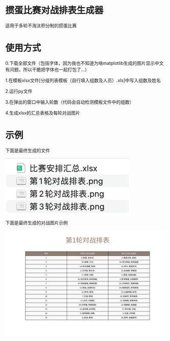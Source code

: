 # 掼蛋比赛对战排表生成器
适用于多轮不淘汰积分制的掼蛋比赛
# 使用方式

0.下载全部文件（包括字体，因为我也不知道为啥matplotlib生成的图片显示中文有问题，所以干脆把字体也一起打包了...）

1.在模板xlsx文件[分组列表模板（自行填入组数及人员）.xls]中写入组数及姓名

2.运行py文件

3.在弹出的窗口中输入轮数（代码会自动检测模板文件中的组数）

4.生成xlsx的汇总表格及每轮对战图片


# 示例
下面是最终生成的文件

![image](https://github.com/cat-xierluo/guandanbisai/blob/main/%E7%94%9F%E6%88%90%E5%86%85%E5%AE%B9.png?raw=true)            


下面是最终生成的对战图片示例

![image](https://github.com/cat-xierluo/guandanbisai/blob/main/%E5%AF%B9%E6%88%98%E6%8E%92%E8%A1%A8%E7%94%9F%E6%88%90%E7%A4%BA%E4%BE%8B.png?raw=true)            

